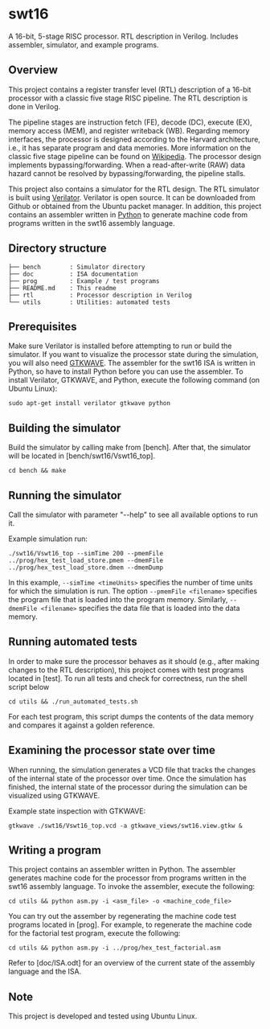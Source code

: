 # swt16
A 16-bit, 5-stage RISC processor. RTL description in Verilog. Includes assembler, simulator, and example programs.

## Overview
This project contains a register transfer level (RTL) description of a 16-bit processor with a classic five stage RISC pipeline.
The RTL description is done in Verilog.

The pipeline stages are instruction fetch (FE), decode (DC), execute (EX), memory access (MEM), and register writeback (WB).
Regarding memory interfaces, the processor is designed according to the Harvard architecture, i.e., it has separate program and data memories.
More information on the classic five stage pipeline can be found on [Wikipedia](https://en.wikipedia.org/wiki/Classic_RISC_pipeline).
The processor design implements bypassing/forwarding.
When a read-after-write (RAW) data hazard cannot be resolved by bypassing/forwarding, the pipeline stalls.

This project also contains a simulator for the RTL design.
The RTL simulator is built using [Verilator](https://www.veripool.org/).
Verilator is open source. It can be downloaded from Github or obtained from the Ubuntu packet manager.
In addition, this project contains an assembler written in [Python](https://www.python.org/) to generate machine code from programs written in the swt16 assembly language.

## Directory structure
```
├── bench        : Simulator directory
├── doc          : ISA documentation
├── prog         : Example / test programs
├── README.md    : This readme
├── rtl          : Processor description in Verilog
└── utils        : Utilities: automated tests
```
## Prerequisites
Make sure Verilator is installed before attempting to run or build the simulator.
If you want to visualize the processor state during the simulation, you will also need [GTKWAVE](http://gtkwave.sourceforge.net/).
The assembler for the swt16 ISA is written in Python, so have to install Python before you can use the assembler.
To install Verilator, GTKWAVE, and Python, execute the following command (on Ubuntu Linux):

`sudo apt-get install verilator gtkwave python`

## Building the simulator
Build the simulator by calling make from [bench]. After that, the simulator will be located in [bench/swt16/Vswt16_top].

`cd bench && make`

## Running the simulator
Call the simulator with parameter "--help" to see all available options to run it.

Example simulation run:

`./swt16/Vswt16_top --simTime 200 --pmemFile ../prog/hex_test_load_store.pmem --dmemFile ../prog/hex_test_load_store.dmem --dmemDump`

In this example, `--simTime <timeUnits>` specifies the number of time units for which the simulation is run.
The option `--pmemFile <filename>` specifies the program file that is loaded into the program memory.
Similarly, `--dmemFile <filename>` specifies the data file that is loaded into the data memory.

## Running automated tests
In order to make sure the processor behaves as it should (e.g., after making changes to the RTL description),
this project comes with test programs located in [test].
To run all tests and check for correctness, run the shell script below

`cd utils && ./run_automated_tests.sh`

For each test program, this script dumps the contents of the data memory and compares it against a golden reference.

## Examining the processor state over time
When running, the simulation generates a VCD file that tracks the changes of the internal state of the processor over time.
Once the simulation has finished, the internal state of the processor during the simulation can be visualized using GTKWAVE.

Example state inspection with GTKWAVE: 

`gtkwave ./swt16/Vswt16_top.vcd -a gtkwave_views/swt16.view.gtkw &`

## Writing a program
This project contains an assembler written in Python.
The assembler generates machine code for the processor from programs written in the swt16 assembly language.
To invoke the assembler, execute the following:

`cd utils && python asm.py -i <asm_file> -o <machine_code_file>`

You can try out the assember by regenerating the machine code test programs located in [prog].
For example, to regenerate the machine code for the factorial test program, execute the following:

`cd utils && python asm.py -i ../prog/hex_test_factorial.asm`

Refer to [doc/ISA.odt] for an overview of the current state of the assembly language and the ISA.

## Note
This project is developed and tested using Ubuntu Linux.
